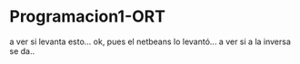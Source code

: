 # Programacion1-ORT
a ver si levanta esto...
ok, pues el netbeans lo levantó... a ver si a la inversa se da..